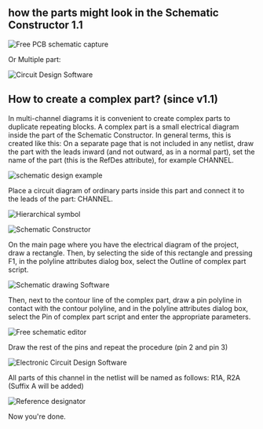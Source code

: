 ## how the parts might look in the Schematic Constructor 1.1

![Free PCB schematic capture](pictures/example.png)

Or Multiple part:

![Circuit Design Software](pictures/multi_part_2.png)

## How to create a complex part? (since v1.1)

In multi-channel diagrams it is convenient to create complex parts to duplicate repeating blocks. A complex part is a small electrical diagram inside the part of the Schematic Constructor. In general terms, this is created like this: On a separate page that is not included in any netlist, draw the part with the leads inward (and not outward, as in a normal part), set the name of the part (this is the RefDes attribute), for example CHANNEL. 

![schematic design example](pictures/look_part1.png)

Place a circuit diagram of ordinary parts inside this part and connect it to the leads of the part: CHANNEL.

![Hierarchical symbol](pictures/look_part2.png)

![Schematic Constructor](pictures/look_part3.png)

On the main page where you have the electrical diagram of the project, draw a rectangle. Then, by selecting the side of this rectangle and pressing F1, in the polyline attributes dialog box, select the Outline of complex part script. 

![Schematic drawing Software](pictures/look_part6.png)

Then, next to the contour line of the complex part, draw a pin polyline in contact with the contour polyline, and in the polyline attributes dialog box, select the Pin of complex part script and enter the appropriate parameters.

![Free schematic editor](pictures/look_part7.png)

Draw the rest of the pins and repeat the procedure (pin 2 and pin 3) 

![Electronic Circuit Design Software](pictures/look_part5.png)

All parts of this channel in the netlist will be named as follows: R1A, R2A (Suffix A will be added)

![Reference designator](pictures/hint_1.png)

Now you're done.
